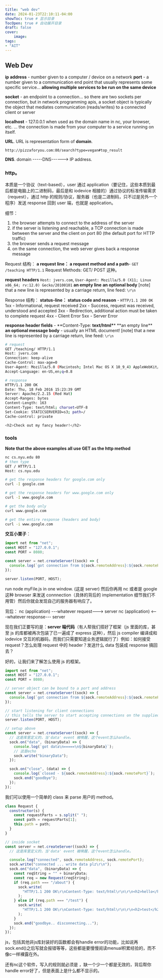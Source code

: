 ```yaml
---
title: "web dev"
date: 2024-01-23T22:10:11-04:00
showToc: true # 显示目录
TocOpen: true # 自动展开目录
draft: false 
cover:
    image: 
tags: 
- "AIT"
---
```


## Web Dev

**ip address** - number given to a computer / device on a network
**port** - a number given to a communication end point that usually represents some specific service… **allowing multiple services to be run on the same device**

**socket** - an endpoint to a connection… so there are two sockets per connection, but in network programming apis, a socket object is typically the object that mediates communication (reads/writes) to a connected client or server

**localhost** - 127.0.0.1 when used as the domain name in nc, your browser, etc. … the connection is made from your computer to a service running on itself.

**URL**. URL is representation form of **domain**.

`http://pizzaforyou.com:80/search?type=vegan#top_result`

**DNS**. domain -----DNS------> IP address.

### **http**。

本质是一个协议（text-based），user 通过 application（要记住，这些本质到最后都是电脑上的二进制码，最后是和 iodevice 相接的）通过协议的标准传输需求（request），通过 http 的规则/协议，服务器（也是二进制码，只不过是另外一个程序）发送 response 回到 user 端，也就是 application。

细节：

1. the browser attempts to connect to the address of the server
2. if the server is listening and reachable, a TCP connection is made between the server and the client on port 80 (the default port for HTTP traffic)
3. the browser sends a request message
4. on the same connection, the web server gives back a response message

Request 结构：
**a request line： a request method and a path**- `GET /teaching HTTP/1.1`
Request Methods: GET/ POST 这种。

**request headers** `Host: jvers.com`, `User-Agent: Mozilla/5.0 (X11; Linux x86_64; rv:12.0) Gecko/20100101`
**an empty line**
**an optional body**
[note] that a new line is represented by a carriage return, line feed: `\r\n`

Response 结构：
**status-line： status code and reason** - `HTTP/1.1 200 OK`
1xx - Informational, request received
2xx - Success, request was received, understood and accepted
3xx - Redirection, additional action must be taken to complete request
4xx - Client Error
5xx - Server Error

**response header fields** - **Content-Type: **text/html\***\*
**an empty line\*\*
**an optional message body** - usually an HTML document!
[note] that a new line is represented by a carriage return, line feed: `\r\n`

```sh
# request
GET /teaching/ HTTP/1.1
Host: jvers.com
Connection: keep-alive
Cache-Control: max-age=0
User-Agent: Mozilla/5.0 (Macintosh; Intel Mac OS X 10_9_4) AppleWebKit/537.36 (KHTML, like Gecko) Chrome/37.0.2062.120 Safari/537.36
Accept-Language: en-US,en;q=0.8

# response
HTTP/1.1 200 OK
Date: Thu, 18 Feb 2016 15:23:39 GMT
Server: Apache/2.2.15 (Red Hat)
Accept-Ranges: bytes
Content-Length: 163
Content-Type: text/html; charset=UTF-8
Set-Cookie: STATICSERVERID=s3; path=/
Cache-control: private

<h2>Check out my fancy header!</h2>
```

### tools

**Note that the above examples all use GET as the http method**

```sh
nc cs.nyu.edu 80
# then type
GET / HTTP/1.1
Host: cs.nyu.edu

# get the response headers for google.com only
curl -I google.com

# get the response headers for www.google.com only
curl -I www.google.com

# get the body only
curl www.google.com

# get the entire response (headers and body)
curl -i www.google.com
```

**交互小栗子**：

```js
import net from "net";
const HOST = "127.0.0.1";
const PORT = 8080;

const server = net.createServer((sock) => {
  console.log(`got connection from ${sock.remoteAddress}:${sock.remotePort}`);
});

server.listen(PORT, HOST);
```

run node myFile.js in one window. (这是 server)
然后你再用 nc 或者是 google 这种 browser 来发送 connnection（具体的背后的 implementation 细节我们不用管）然后你就会发现自己的服务器有响应了。

背后：
nc (application) ---whatever request---> server
nc (application) <---whatever response--- server

现在我们正要写的是：**server 端代码**（有人帮我们搭好了框架（js 里面的库，甚至 js 的库都被再次包装了已一遍成了 express 这种），然后 js compiler 编译成和 iodevice 交互的机器码，而我们只需要知道业务逻辑就行了）例如：如何接受 request？怎么处理 request 中的 header？发送什么 data 包装成 response 搞回去？

好的，让我们来了解怎么使用 js 的框架。

```js
import net from "net";
const HOST = "127.0.0.1";
const PORT = 8080;

// server object can be bound to a port and address
const server = net.createServer((sock) => {
  console.log(`got connection from ${sock.remoteAddress}:${sock.remotePort}`);
});

// start listening for client connections
// this tells the server to start accepting connections on the supplied port and hostname
server.listen(PORT, HOST);
```

```js
// setup above
const server = net.createServer((sock) => {
  // 这是库里定义的，当'data' event 被唤醒，这个event怎么handle。
  sock.on("data", (binaryData) => {
    console.log(`got data\n=====\n${binaryData}`);
    // 这是echo
    sock.write("binaryData");
  });

  sock.on("close", (data) => {
    console.log(`closed - ${sock.remoteAddress}:${sock.remotePort}`);
    sock.end("goodbye");
  });
});
```

我们可以使用一个简单的 class 来 parse 用户的 method。

```js
class Request {
  constructor(s) {
    const requestParts = s.split(" ");
    const path = requestParts[1];
    this.path = path;
  }
}

// inside socket
const server = net.createServer((sock) => {
  // 这是库里定义的，当'data' event 被唤醒，这个event怎么handle。

  console.log("connected", sock.remoteAddress, sock.remotePort);
  sock.write("connected ... write data plz\r\n");
  sock.on("data", (binaryData) => {
    const reqString = "" + binaryData;
    const req = new Request(reqString);
    if (req.path === "/about") {
      sock.write(
        "HTTP/1.1 200 OK\r\nContent-Type: text/html\r\n\r\n<h2>hello</h2>"
      );
    } else if (req.path === "/test") {
      sock.write(
        "HTTP/1.1 200 OK\r\nContent-Type: text/html\r\n\r\n<h2>test</h2>"
      );
    }
    sock.end("goodbye.. disconnecting...");
  });
});
```

js，包括其他非js库封装好的函数都会有handle error的功能，比如说再sock.end()之后写就会报错等等，这些都是要慢慢阅读menual积累经验的，而不像c一样裸露在外。

还有nc这个软件，写入的规则就必须是<arg1> <arg2> <arg3>，缺一个少一个都是无效的，背后帮你handle error好了，但是表面上是什么都不显示的。
